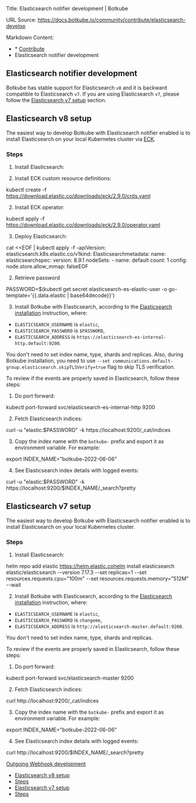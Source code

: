 Title: Elasticsearch notifier development | Botkube

URL Source: https://docs.botkube.io/community/contribute/elasticsearch-develop

Markdown Content:
*   [](https://docs.botkube.io/) * [Contribute](https://docs.botkube.io/community/contribute/)
*   Elasticsearch notifier development

Elasticsearch notifier development
----------------------------------

Botkube has stable support for Elasticsearch `v8` and it is backward compatible to Elasticsearch `v7`. If you are using Elasticsearch `v7`, please follow the [Elasticsearch v7 setup](#elasticsearch-v7-setup) section.

Elasticsearch v8 setup[​](#elasticsearch-v8-setup"DirectlinktoElasticsearchv8setup")
------------------------------------------------------------------------------------------

The easiest way to develop Botkube with Elasticsearch notifier enabled is to install Elasticsearch on your local Kubernetes cluster via [ECK](https://www.elastic.co/guide/en/cloud-on-k8s/current/k8s-deploy-eck.html).

### Steps[​](#steps"DirectlinktoSteps")

1.  Install Elasticsearch:

1.  Install ECK custom resource definitions:

kubectl create -f https://download.elastic.co/downloads/eck/2.9.0/crds.yaml

2.  Install ECK operator:

kubectl apply -f https://download.elastic.co/downloads/eck/2.9.0/operator.yaml

3.  Deploy Elasticsearch:

cat <<EOF | kubectl apply -f -apiVersion: elasticsearch.k8s.elastic.co/v1kind: Elasticsearchmetadata:  name: elasticsearchspec:  version: 8.9.1  nodeSets:  - name: default    count: 1    config:      node.store.allow_mmap: falseEOF

2.  Retrieve password

PASSWORD=$(kubectl get secret elasticsearch-es-elastic-user -o go-template='{{.data.elastic | base64decode}}')

3.  Install Botkube with Elasticsearch, according to the [Elasticsearch installation](https://docs.botkube.io/installation/elasticsearch) instruction, where:

*   `ELASTICSEARCH_USERNAME` is `elastic`,
*   `ELASTICSEARCH_PASSWORD` is `$PASSWORD`,
*   `ELASTICSEARCH_ADDRESS` is `https://elasticsearch-es-internal-http.default:9200`.

You don't need to set index name, type, shards and replicas. Also, during Botkube installation, you need to use `--set communications.default-group.elasticsearch.skipTLSVerify=true` flag to skip TLS verification.


To review if the events are properly saved in Elasticsearch, follow these steps:

1.  Do port forward:

kubectl port-forward svc/elasticsearch-es-internal-http 9200

2.  Fetch Elasticsearch indices:

curl -u "elastic:$PASSWORD" -k https://localhost:9200/_cat/indices

3.  Copy the index name with the `botkube-` prefix and export it as environment variable. For example:

export INDEX_NAME="botkube-2022-06-06"

4.  See Elasticsearch index details with logged events:

curl -u "elastic:$PASSWORD" -k https://localhost:9200/$INDEX_NAME/_search\?pretty


Elasticsearch v7 setup[​](#elasticsearch-v7-setup"DirectlinktoElasticsearchv7setup")
------------------------------------------------------------------------------------------

The easiest way to develop Botkube with Elasticsearch notifier enabled is to install Elasticsearch on your local Kubernetes cluster.

### Steps[​](#steps-1"DirectlinktoSteps")

1.  Install Elasticsearch:

helm repo add elastic https://helm.elastic.cohelm install elasticsearch elastic/elasticsearch --version 7.17.3  --set replicas=1 --set resources.requests.cpu="100m" --set resources.requests.memory="512M" --wait

2.  Install Botkube with Elasticsearch, according to the [Elasticsearch installation](https://docs.botkube.io/installation/elasticsearch) instruction, where:

*   `ELASTICSEARCH_USERNAME` is `elastic`,
*   `ELASTICSEARCH_PASSWORD` is `changeme`,
*   `ELASTICSEARCH_ADDRESS` is `http://elasticsearch-master.default:9200`.

You don't need to set index name, type, shards and replicas.


To review if the events are properly saved in Elasticsearch, follow these steps:

1.  Do port forward:

kubectl port-forward svc/elasticsearch-master 9200

2.  Fetch Elasticsearch indices:

curl http://localhost:9200/_cat/indices

3.  Copy the index name with the `botkube-` prefix and export it as environment variable. For example:

export INDEX_NAME="botkube-2022-06-06"

4.  See Elasticsearch index details with logged events:

curl http://localhost:9200/$INDEX_NAME/_search\?pretty


[](https://docs.botkube.io/community/contribute/ms-teams-develop)[Outgoing Webhook development](https://docs.botkube.io/community/contribute/webhook-develop)

*   [Elasticsearch v8 setup](#elasticsearch-v8-setup)
*   [Steps](#steps)
*   [Elasticsearch v7 setup](#elasticsearch-v7-setup)
*   [Steps](#steps-1)
